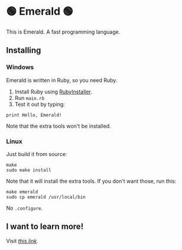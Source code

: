 # 🟢 Emerald 🟢

This is Emerald. A fast programming language.

## Installing

### Windows

Emerald is written in Ruby, so you need Ruby.

1.  Install Ruby using [RubyInstaller](//rubyinstaller.org).
2.  Run `main.rb`
3.  Test it out by typing:

<!-- -->

    print Hello, Emerald!

Note that the extra tools won't be installed.

### Linux

Just build it from source:

    make
    sudo make install

Note that it will install the extra tools. If you don't want those, run
this:

    make emerald
    sudo cp emerald /usr/local/bin

No `.configure`.

## I want to learn more!

Visit <a href="Docs.md">*this link*</a>.
